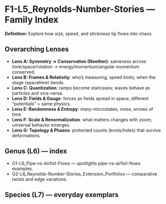 # F1-L5_Reynolds-Number-Stories — Family Index
**Definition:** Explore how size, speed, and stickiness tip flows into chaos.

## Overarching Lenses

- **Lens A: Symmetry -> Conservation (Noether)**: sameness across time/space/rotation → energy/momentum/angular momentum conserved.
- **Lens B: Frames & Relativity**: who’s measuring; speed limits; when the stage (spacetime) bends.
- **Lens C: Quantization**: ramps become staircases; waves behave as particles and vice-versa.
- **Lens D: Fields & Gauge**: forces as fields spread in space; different “potentials” = same physics.
- **Lens E: Randomness & Entropy**: many-microstates, noise, arrows of time.
- **Lens F: Scale & Renormalization**: what matters changes with zoom; universal behavior emerges.
- **Lens G: Topology & Phases**: protected counts (knots/holes) that survive deformations.

## Genus (L6) — index
- G1-L6_Pipe-vs-Airfoil-Flows — spotlights pipe-vs-airfoil-flows examples.
- G2-L6_Reynolds-Number-Stories_Extension_Portfolios — comparative twists and edge variations.

## Species (L7) — everyday exemplars

